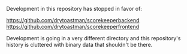 
Development in this repository has stopped in favor of:

https://github.com/drytoastman/scorekeeperbackend
https://github.com/drytoastman/scorekeeperfrontend

Development is going in a very different directory and 
this repository's history is cluttered with binary data
that shouldn't be there.

